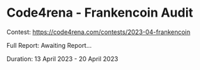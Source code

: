 # Code4rena - Frankencoin Audit 

Contest: https://code4rena.com/contests/2023-04-frankencoin

Full Report: Awaiting Report...

Duration: 13 April 2023 - 20 April 2023